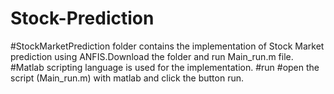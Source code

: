 # Stock-Prediction
#StockMarketPrediction folder contains the implementation of Stock Market prediction using ANFIS.Download the folder and run Main_run.m file. 
#Matlab scripting language is used for the implementation. #run #open the script (Main_run.m) with matlab and click the button run.
